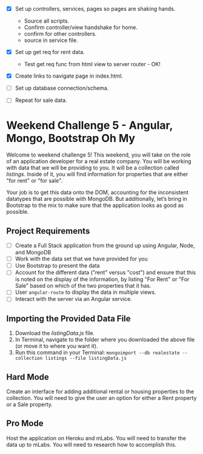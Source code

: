 - [x] Set up controllers, services, pages so pages are shaking hands.
    - Source all scripts.
    - Confirm controller/view handshake for home.
    - confirm for other controllers.
    - source in service file.
- [x] Set up get req for rent data.
    - Test get req func from html view to server router - OK!
- [x] Create links to navigate page in index.html.
- [ ] Set up database connection/schema.

- [ ] Repeat for sale data.


# Weekend Challenge 5 - Angular, Mongo, Bootstrap Oh My

Welcome to weekend challenge 5! This weekend, you will take on the role of an application developer for a real estate company. You will be working with data that we will be providing to you. It will be a collection called *listings*. Inside of it, you will find information for properties that are either "for rent" or "for sale".

Your job is to get this data onto the DOM, accounting for the inconsistent datatypes that are possible with MongoDB. But additionally, let’s bring in Bootstrap to the mix to make sure that the application looks as good as possible.

## Project Requirements

- [ ] Create a Full Stack application from the ground up using Angular, Node, and MongoDB
- [ ] Work with the data set that we have provided for you
- [ ] Use Bootstrap to present the data
- [ ] Account for the different data ("rent" versus "cost") and ensure that this is noted on the display of the information, by listing "For Rent" or "For Sale" based on which of the two properties that it has.
- [ ] User `angular-route` to display the data in multiple views.
- [ ] Interact with the server via an Angular service. 

## Importing the Provided Data File

1. Download the *listingData.js* file.
2. In Terminal, navigate to the folder where you downloaded the above file (or move it to where you want it).
3. Run this command in your Terminal: `mongoimport --db realestate --collection listings --file listingData.js`

## Hard Mode
Create an interface for adding additional rental or housing properties to the collection. You will need to give the user an option for either a Rent property or a Sale property.

## Pro Mode
Host the application on Heroku and mLabs. You will need to transfer the data up to mLabs. You will need to research how to accomplish this.